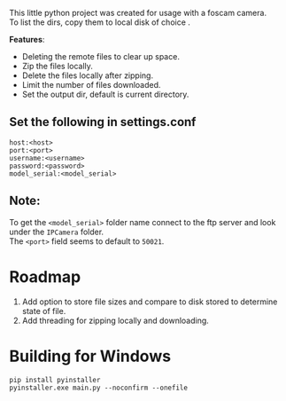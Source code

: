 This little python project was created for usage with a foscam camera.  
To list the dirs, copy them to local disk of choice .

**Features**:

* Deleting the remote files to clear up space.
* Zip the files locally.
* Delete the files locally after zipping.
* Limit the number of files downloaded.
* Set the output dir, default is current directory.

## Set the following in settings.conf

```
host:<host>  
port:<port> 
username:<username>  
password:<password> 
model_serial:<model_serial>
```

## Note:
To get the `<model_serial>` folder name connect to the ftp server and look under the `IPCamera` folder.  
The `<port>` field seems to default to `50021`.


# Roadmap
1. Add option to store file sizes and compare to disk stored to determine state of file.
2. Add threading for zipping locally and downloading.

# Building for Windows
```
pip install pyinstaller
pyinstaller.exe main.py --noconfirm --onefile
```
